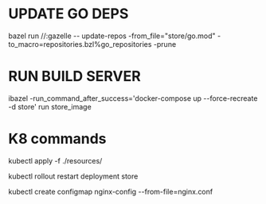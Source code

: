 # UPDATE GO DEPS

bazel run //:gazelle -- update-repos -from_file="store/go.mod" -to_macro=repositories.bzl%go_repositories -prune

# RUN BUILD SERVER

ibazel -run_command_after_success='docker-compose up --force-recreate -d store' run store_image

# K8 commands

kubectl apply -f ./resources/

kubectl rollout restart deployment store

kubectl create configmap nginx-config --from-file=nginx.conf
